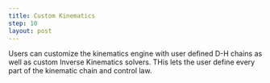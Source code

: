 ```yaml
---
title: Custom Kinematics
step: 10
layout: post
---
```


Users can customize the kinematics engine with user defined D-H chains as well as custom Inverse Kinematics solvers. THis lets the user define every part of the kinematic chain and control law. 

<script src="https://gist.github.com/madhephaestus/0e6454891a3b3f7c8f28.js"></script>